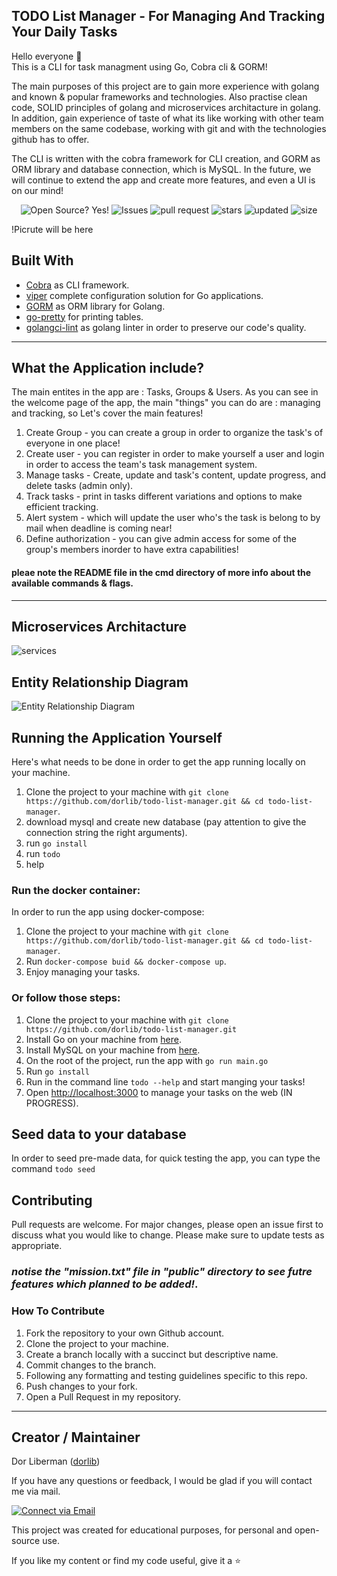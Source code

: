## TODO List Manager - For Managing And Tracking Your Daily Tasks

Hello everyone 👋 </br>
This is a CLI for task managment using Go, Cobra cli & GORM!

The main purposes of this project are to gain more experience with golang and known & popular frameworks and technologies.
Also practise clean code, SOLID principles of golang and microservices architacture in golang.
In addition, gain experience of taste of what its like working with other team members on the same 
codebase, working with git and with the technologies github has to offer.

The CLI is written with the cobra framework for CLI creation, and GORM as ORM library and database connection, which is MySQL.
In the future, we will continue to extend the app and create more features, and even a UI is on our mind!

<p align="center">
    <img alt="Open Source? Yes!" src="https://badgen.net/badge/Open%20Source%20%3F/Yes%21/blue?icon=github"/>
    <img alt="Issues" src="https://img.shields.io/github/issues-raw/dorlib/todo-list-manager"/>
    <img alt="pull request" src="https://img.shields.io/github/issues-pr-closed/dorlib/todo-list-manager"/>
    <img alt="stars" src="https://img.shields.io/github/stars/dorlib/todo-list-manager?style=social">
    <img alt="updated" src="https://img.shields.io/github/last-commit/dorlib/todo-list-manager">
    <img alt="size" src="https://img.shields.io/github/repo-size/dorlib/todo-list-manager" >
</p>

!Picrute will be here


## Built With

- [Cobra](https://github.com/spf13/cobra) as CLI framework.
- [viper](https://github.com/spf13/viper) complete configuration solution for Go applications.
- [GORM](https://gorm.io/) as ORM library for Golang.
- [go-pretty](https://github.com/jedib0t/go-pretty/tree/main/table) for printing tables.
- [golangci-lint](https://golangci-lint.run/) as golang linter in order to preserve our code's quality.
---


## What the Application include?

The main entites in the app are : Tasks, Groups & Users.
As you can see in the welcome page of the app, the main "things" you can do are : managing and tracking, so Let's cover the main features!

1. Create Group - you can create a group in order to organize the task's of everyone in one place!
2. Create user - you can register in order to make yourself a user and login in order to access the team's task management system.
3. Manage tasks - Create, update and task's content, update progress, and delete tasks (admin only).
4. Track tasks - print in tasks different variations and options to make efficient tracking.
5. Alert system - which will update the user who's the task is belong to by mail when deadline is coming near!
6. Define authorization - you can give admin access for some of the group's members inorder to have extra capabilities!

#### pleae note the README file in the cmd directory of more info about the available commands & flags.

---

## Microservices Architacture

![services](https://github.com/dorlib/todo-list-manager/assets/90474428/3d466019-81bd-4ed0-a68e-e4036550c744)

## Entity Relationship Diagram

![Entity Relationship Diagram](https://github.com/dorlib/todo-list-manager/assets/90474428/d466c886-2be9-47ee-9c06-2053ba340eaa)

## Running the Application Yourself

Here's what needs to be done in order to get the app running locally on your machine.
1. Clone the project to your machine with `git clone https://github.com/dorlib/todo-list-manager.git && cd todo-list-manager`.
2. download mysql and create new database (pay attention to give the connection string the right arguments).
3. run `go install`
4. run `todo`
5. help

### Run the docker container:

In order to run the app using docker-compose:
1. Clone the project to your machine with `git clone https://github.com/dorlib/todo-list-manager.git && cd todo-list-manager`.
2. Run `docker-compose buid && docker-compose up`.
3. Enjoy managing your tasks.

### Or follow those steps:

1. Clone the project to your machine with `git clone https://github.com/dorlib/todo-list-manager.git`
2. Install Go on your machine from [here](https://go.dev/doc/install).
3. Install MySQL on your machine from [here](https://www.mysql.com/downloads/).
4. On the root of the project, run the app with `go run main.go`
5. Run `go install`
6. Run in the command line `todo --help` and start manging your tasks!
7. Open [http://localhost:3000](http://localhost:3000) to manage your tasks on the web (IN PROGRESS).

## Seed data to your database

In order to seed pre-made data, for quick testing the app, you can type the command `todo seed`

## Contributing

Pull requests are welcome. For major changes, please open an issue first to discuss what you would like to change. Please make sure to update tests as appropriate.

### _notise the "mission.txt" file in "public" directory to see futre features which planned to be added!_.

### How To Contribute

1. Fork the repository to your own Github account.
2. Clone the project to your machine.
3. Create a branch locally with a succinct but descriptive name.
4. Commit changes to the branch.
5. Following any formatting and testing guidelines specific to this repo.
6. Push changes to your fork.
7. Open a Pull Request in my repository.

---

## Creator / Maintainer

Dor Liberman ([dorlib](https://github.com/anniedotexe))

If you have any questions or feedback, I would be glad if you will contact me via mail.

<p align="left">
  <a href="dorlibrm@gmail.com"> 
    <img alt="Connect via Email" src="https://img.shields.io/badge/Gmail-c14438?style=flat&logo=Gmail&logoColor=white" />
  </a>
</p>

This project was created for educational purposes, for personal and open-source use.

If you like my content or find my code useful, give it a :star: 

